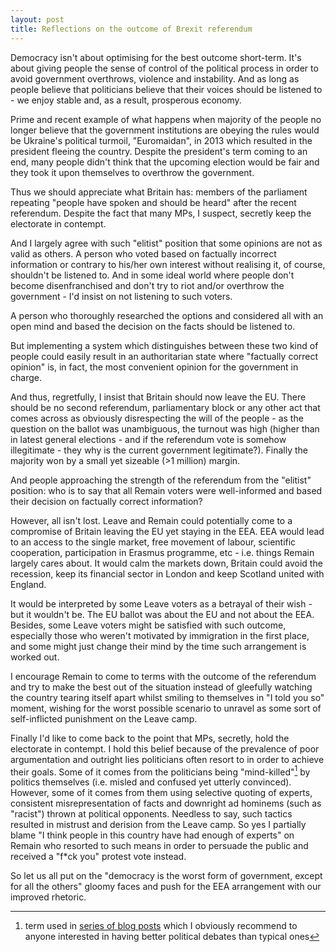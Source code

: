 ```yaml
---
layout: post
title: Reflections on the outcome of Brexit referendum
---
```


Democracy isn't about optimising for the best outcome short-term. It's about
giving people the sense of control of the political process in order to avoid
government overthrows, violence and instability. And as long as people believe
that politicians believe that their voices should be listened to - we enjoy
stable and, as a result, prosperous economy.

Prime and recent example of what happens when majority of the people no longer
believe that the government institutions are obeying the rules would be
Ukraine's political turmoil, "Euromaidan", in 2013 which resulted in the
president fleeing the country. Despite the president's term coming to an end,
many people didn't think that the upcoming election would be fair and they took
it upon themselves to overthrow the government.

Thus we should appreciate what Britain has: members of the parliament repeating
"people have spoken and should be heard" after the recent referendum. Despite
the fact that many MPs, I suspect, secretly keep the electorate in contempt.

And I largely agree with such "elitist" position that some opinions are not as
valid as others. A person who voted based on factually incorrect information or
contrary to his/her own interest without realising it, of course, shouldn't be
listened to. And in some ideal world where people don't become disenfranchised
and don't try to riot and/or overthrow the government - I'd insist on not
listening to such voters.

A person who thoroughly researched the options and considered all with an open
mind and based the decision on the facts should be listened to.

But implementing a system which distinguishes between these two kind of people
could easily result in an authoritarian state where "factually correct opinion"
is, in fact, the most convenient opinion for the government in charge.

And thus, regretfully, I insist that Britain should now leave the EU. There
should be no second referendum, parliamentary block or any other act that comes
across as obviously disrespecting the will of the people - as the question on
the ballot was unambiguous, the turnout was high (higher than in latest general
elections - and if the referendum vote is somehow illegitimate - they why is
the current government legitimate?). Finally the majority won by a small yet
sizeable (>1 million) margin.

And people approaching the strength of the referendum from the "elitist"
position: who is to say that all Remain voters were well-informed and based
their decision on factually correct information?

However, all isn't lost. Leave and Remain could potentially come to a
compromise of Britain leaving the EU yet staying in the EEA. EEA would lead to
an access to the single market, free movement of labour, scientific
cooperation, participation in Erasmus programme, etc - i.e. things Remain
largely cares about. It would calm the markets down, Britain could avoid the
recession, keep its financial sector in London and keep Scotland united with
England.

It would be interpreted by some Leave voters as a betrayal of their wish - but
it wouldn't be. The EU ballot was about the EU and not about the EEA. Besides,
some Leave voters might be satisfied with such outcome, especially those who
weren't motivated by immigration in the first place, and some might just change
their mind by the time such arrangement is worked out.

I encourage Remain to come to terms with the outcome of the referendum and try
to make the best out of the situation instead of gleefully watching the country
tearing itself apart whilst smiling to themselves in "I told you so" moment,
wishing for the worst possible scenario to unravel as some sort of
self-inflicted punishment on the Leave camp.

Finally I'd like to come back to the point that MPs, secretly, hold the
electorate in contempt. I hold this belief because of the prevalence of poor
argumentation and outright lies politicians often resort to in order to achieve
their goals. Some of it comes from the politicians being "mind-killed"[^1] by
politics themselves (i.e. misled and confused yet utterly convinced). However,
some of it comes from them using selective quoting of experts, consistent
misrepresentation of facts and downright ad hominems (such as "racist") thrown
at political opponents. Needless to say, such tactics resulted in mistrust and
derision from the Leave camp. So yes I partially blame "I think people in this
country have had enough of experts" on Remain who resorted to such means in
order to persuade the public and received a "f*ck you" protest vote instead.

So let us all put on the "democracy is the worst form of government, except for
all the others" gloomy faces and push for the EEA arrangement with our improved
rhetoric.

[^1]: term used in [series of blog posts][lw] which I obviously recommend to
      anyone interested in having better political debates than typical ones

[lw]: https://wiki.lesswrong.com/wiki/Politics_is_the_Mind-Killer
